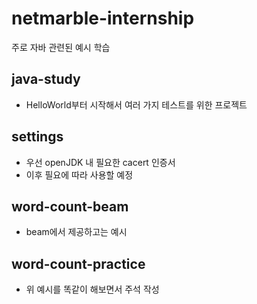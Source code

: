 # netmarble-internship
주로 자바 관련된 예시 학습

## java-study
- HelloWorld부터 시작해서 여러 가지 테스트를 위한 프로젝트

## settings
- 우선 openJDK 내 필요한 cacert 인증서
- 이후 필요에 따라 사용할 예정

## word-count-beam
- beam에서 제공하고는 예시

## word-count-practice
- 위 예시를 똑같이 해보면서 주석 작성
